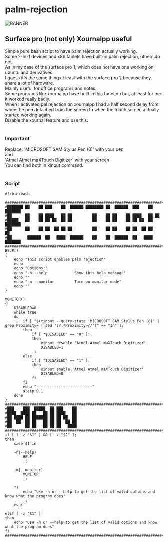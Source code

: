 # palm-rejection

![BANNER](https://github.com/Patan98/palm-rejection/assets/159428129/b9e8ab5a-c403-4b5e-93e4-970cccfaeaf3)

## Surface pro (not only) Xournalpp useful

Simple pure bash script to have palm rejection actually working. <br />
Some 2-in-1 devices and x86 tablets have built-in palm rejection, others do not. <br />
As in my case of the surface pro 1, which does not have one working on ubuntu and derivatives. <br />
I guess it's the same thing at least with the surface pro 2 because they share a lot of hardware. <br />
Mainly useful for office programs and notes. <br />
Some programs like xournalpp have built in this function but, at least for me it worked really badly. <br />
When I activated pal rejection on xournalpp I had a half second delay from when the pen detached from the screen to when the touch screen actually started working again. <br />
Disable the xournal feature and use this. <br />
<br />
### Important
Replace:
'MICROSOFT SAM Stylus Pen (0)' with your pen <br />
and <br />
'Atmel Atmel maXTouch Digitizer' with your screen <br />
You can find both in xinput command. <br />
<br />
### Script 
```
#!/bin/bash

#############################################################################################################################################################################
#███████ ██    ██ ███    ██  ██████ ████████ ██  ██████  ███    ██ ███████
#██      ██    ██ ████   ██ ██         ██    ██ ██    ██ ████   ██ ██
#█████   ██    ██ ██ ██  ██ ██         ██    ██ ██    ██ ██ ██  ██ ███████
#██      ██    ██ ██  ██ ██ ██         ██    ██ ██    ██ ██  ██ ██      ██
#██       ██████  ██   ████  ██████    ██    ██  ██████  ██   ████ ███████
#############################################################################################################################################################################
HELP()
{
    echo "This script enables palm rejection"
    echo
    echo "Options:"
    echo "-h --help            Show this help message"
    echo ""
    echo "-m --monitor         Turn on monitor mode"
    echo ""
}

MONITOR()
{
    DISABLED=0
    while true
    do
        if [ "$(xinput --query-state 'MICROSOFT SAM Stylus Pen (0)' | grep Proximity= | sed 's/.*Proximity=//')" == "In" ];
        then
            if [ "$DISABLED" == "0" ];
            then
                xinput disable 'Atmel Atmel maXTouch Digitizer'
                DISABLED=1
            fi
        else
            if [ "$DISABLED" == "1" ];
            then
                xinput enable 'Atmel Atmel maXTouch Digitizer'
                DISABLED=0
            fi
        fi
        echo "-------------------------"
        sleep 0.1
    done
}
#############################################################################################################################################################################
#███    ███  █████  ██ ███    ██
#████  ████ ██   ██ ██ ████   ██
#██ ████ ██ ███████ ██ ██ ██  ██
#██  ██  ██ ██   ██ ██ ██  ██ ██
#██      ██ ██   ██ ██ ██   ████
#############################################################################################################################################################################
if [ ! -z "$1" ] && [ -z "$2" ];
then
    case $1 in

    -h|--help)
        HELP
        ;;

    -m|--monitor)
        MONITOR
        ;;

    *)
        echo "Use -h or --help to get the list of valid options and know what the program does"
        ;;
    esac

elif [ -z "$1" ]
then
    echo "Use -h or --help to get the list of valid options and know what the program does"
fi
#############################################################################################################################################################################
```
